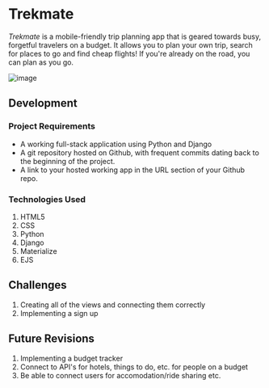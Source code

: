 # Trekmate



*Trekmate* is a mobile-friendly trip planning app that is geared towards busy, forgetful travelers on a budget. It allows you to plan your own trip, search for places to go and find cheap flights! If you're already on the road, you can plan as you go.

![image](https://user-images.githubusercontent.com/36453286/41125370-20b8d04e-6a59-11e8-89d4-24020f30cfba.png)

## Development 

### Project Requirements

* A working full-stack application using Python and Django
* A git repository hosted on Github, with frequent commits dating back to the beginning of the project.
* A link to your hosted working app in the URL section of your Github repo.


### Technologies Used

1. HTML5
2. CSS
3. Python
4. Django 
5. Materialize
6. EJS


## Challenges 

1. Creating all of the views and connecting them correctly 
2. Implementing a sign up 


## Future Revisions

1. Implementing a budget tracker 
2. Connect to API's for hotels, things to do, etc. for people on a budget
3. Be able to connect users for accomodation/ride sharing etc.
